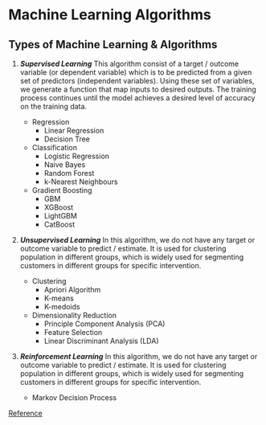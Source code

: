 # Machine Learning Algorithms

## Types of Machine Learning & Algorithms
1. ***Supervised Learning***
This algorithm consist of a target / outcome variable (or dependent variable) which is to be predicted from a given set of predictors (independent variables). Using these set of variables, we generate a function that map inputs to desired outputs. The training process continues until the model achieves a desired level of accuracy on the training data.
    - Regression
        - Linear Regression
        - Decision Tree
    - Classification
        - Logistic Regression    
        - Naive Bayes
        - Random Forest
        - k-Nearest Neighbours
    - Gradient Boosting
        - GBM
        - XGBoost
        - LightGBM
        - CatBoost

2. ***Unsupervised Learning***
In this algorithm, we do not have any target or outcome variable to predict / estimate. It is used for clustering population in different groups, which is widely used for segmenting customers in different groups for specific intervention.
    - Clustering
        - Apriori Algorithm
        - K-means
        - K-medoids
    - Dimensionality Reduction
        - Principle Component Analysis (PCA)
        - Feature Selection
        - Linear Discriminant Analysis (LDA) 

3. ***Reinforcement Learning***
In this algorithm, we do not have any target or outcome variable to predict / estimate. It is used for clustering population in different groups, which is widely used for segmenting customers in different groups for specific intervention.
    - Markov Decision Process

[Reference](#https://www.analyticsvidhya.com/blog/2017/09/common-machine-learning-algorithms/)

